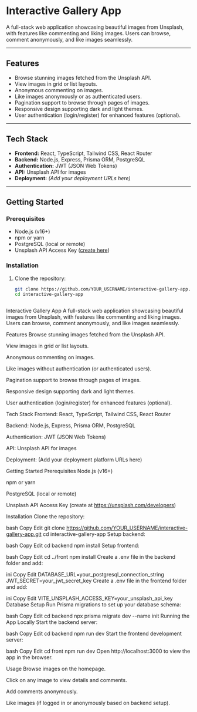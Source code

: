 # Interactive Gallery App

A full-stack web application showcasing beautiful images from Unsplash, with features like commenting and liking images. Users can browse, comment anonymously, and like images seamlessly.

---

## Features

- Browse stunning images fetched from the Unsplash API.
- View images in grid or list layouts.
- Anonymous commenting on images.
- Like images anonymously or as authenticated users.
- Pagination support to browse through pages of images.
- Responsive design supporting dark and light themes.
- User authentication (login/register) for enhanced features (optional).

---

## Tech Stack

- **Frontend:** React, TypeScript, Tailwind CSS, React Router
- **Backend:** Node.js, Express, Prisma ORM, PostgreSQL
- **Authentication:** JWT (JSON Web Tokens)
- **API:** Unsplash API for images
- **Deployment:** *(Add your deployment URLs here)*

---

## Getting Started

### Prerequisites

- Node.js (v16+)
- npm or yarn
- PostgreSQL (local or remote)
- Unsplash API Access Key ([create here](https://unsplash.com/developers))

### Installation

1. Clone the repository:

   ```bash
   git clone https://github.com/YOUR_USERNAME/interactive-gallery-app.git
   cd interactive-gallery-app



Interactive Gallery App
A full-stack web application showcasing beautiful images from Unsplash, with features like commenting and liking images. Users can browse, comment anonymously, and like images seamlessly.

Features
Browse stunning images fetched from the Unsplash API.

View images in grid or list layouts.

Anonymous commenting on images.

Like images without authentication (or authenticated users).

Pagination support to browse through pages of images.

Responsive design supporting dark and light themes.

User authentication (login/register) for enhanced features (optional).

Tech Stack
Frontend: React, TypeScript, Tailwind CSS, React Router

Backend: Node.js, Express, Prisma ORM, PostgreSQL

Authentication: JWT (JSON Web Tokens)

API: Unsplash API for images

Deployment: (Add your deployment platform URLs here)

Getting Started
Prerequisites
Node.js (v16+)

npm or yarn

PostgreSQL (local or remote)

Unsplash API Access Key (create at https://unsplash.com/developers)

Installation
Clone the repository:

bash
Copy
Edit
git clone https://github.com/YOUR_USERNAME/interactive-gallery-app.git
cd interactive-gallery-app
Setup backend:

bash
Copy
Edit
cd backend
npm install
Setup frontend:

bash
Copy
Edit
cd ../front
npm install
Create a .env file in the backend folder and add:

ini
Copy
Edit
DATABASE_URL=your_postgresql_connection_string
JWT_SECRET=your_jwt_secret_key
Create a .env file in the frontend folder and add:

ini
Copy
Edit
VITE_UNSPLASH_ACCESS_KEY=your_unsplash_api_key
Database Setup
Run Prisma migrations to set up your database schema:

bash
Copy
Edit
cd backend
npx prisma migrate dev --name init
Running the App Locally
Start the backend server:

bash
Copy
Edit
cd backend
npm run dev
Start the frontend development server:

bash
Copy
Edit
cd front
npm run dev
Open http://localhost:3000 to view the app in the browser.

Usage
Browse images on the homepage.

Click on any image to view details and comments.

Add comments anonymously.

Like images (if logged in or anonymously based on backend setup).
